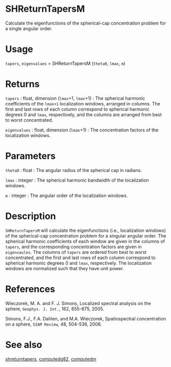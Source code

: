 # SHReturnTapersM

Calculate the eigenfunctions of the spherical-cap concentration problem for a single angular order.

# Usage

`tapers`, `eigenvalues` = SHReturnTapersM (`theta0`, `lmax`, `m`)

# Returns

`tapers` : float, dimension (`lmax`+1, `lmax`+1)
:   The spherical harmonic coefficients of the `lmax+1` localization windows, arranged in columns. The first and last rows of each column correspond to spherical harmonic degrees 0 and `lmax`, respectively, and the columns are arranged from best to worst concentrated. 

`eigenvalues` : float, dimension (`lmax`+1)
:   The concentration factors of the localization windows.

# Parameters

`theta0` : float
:   The angular radius of the spherical cap in radians.

`lmax` : integer
:   The spherical harmonic bandwidth of the localization windows.

`m` : integer
:   The angular order of the localization windows.

# Description

`SHReturnTapersM` will calculate the eigenfunctions (i.e., localization windows) of the spherical-cap concentration problem for a singular angular order. The spherical harmonic coefficients of each window are given in the columns of `tapers`, and the corresponding concentration factors are given in `eigenvaules`. The columns of `tapers` are ordered from best to worst concentrated, and the first and last rows of each column correspond to spherical harmonic degrees 0 and `lmax`, respectively. The localization windows are normalized such that they have unit power.

# References

Wieczorek, M. A. and F. J. Simons, Localized spectral analysis on the sphere, 
`Geophys. J. Int.`, 162, 655-675, 2005.

Simons, F.J., F.A. Dahlen, and M.A. Wieczorek, Spatiospectral concentration on a sphere, `SIAM Review`, 48, 504-536, 2006.

# See also

[shreturntapers](pyshreturntapers.html), [computedg82](pycomputedg82.html), [computedm](pycomputedm.html)
